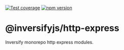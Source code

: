 [![Test coverage](https://codecov.io/gh/inversify/monorepo/branch/main/graph/badge.svg?flag=%40inversifyjs%2Fhttp-express)](https://codecov.io/gh/inversify/monorepo/branch/main/graph/badge.svg?flag=%40inversifyjs%2Fhttp-express) [![npm version](https://img.shields.io/github/package-json/v/inversify/monorepo?filename=packages%2Fframework%2Flibraries%2Fexpress%2Fpackage.json&style=plastic)](https://www.npmjs.com/package/@inversifyjs/http-express)

# @inversifyjs/http-express

Inversify monorepo http express modules.
